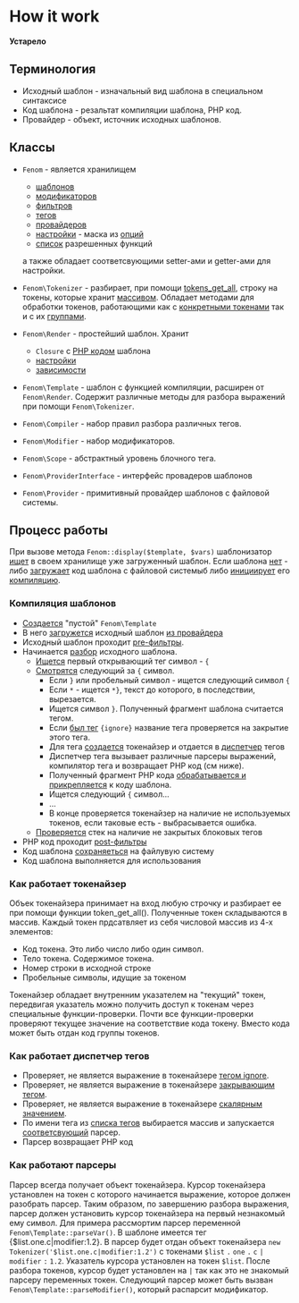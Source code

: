 How it work
===========

**Устарело**

## Терминология

* Исходный шаблон - изначальный вид шаблона в специальном синтаксисе
* Код шаблона - резальтат компиляции шаблона, PHP код.
* Провайдер - объект, источник исходных шаблонов.

## Классы

* `Fenom` - является хранилищем
    * [шаблонов](https://github.com/bzick/fenom/blob/1.2.2/src/Fenom.php#L88)
    * [модификаторов](https://github.com/bzick/fenom/blob/1.2.2/src/Fenom.php#L112)
    * [фильтров](https://github.com/bzick/fenom/blob/1.2.2/src/Fenom.php#L73)
    * [тегов](https://github.com/bzick/fenom/blob/1.2.2/src/Fenom.php#L140)
    * [провайдеров](https://github.com/bzick/fenom/blob/1.2.2/src/Fenom.php#L107)
    * [настройки](https://github.com/bzick/fenom/blob/1.2.2/src/Fenom.php#L98) - маска из [опций](https://github.com/bzick/fenom/blob/1.2.2/src/Fenom.php#L29)
    * [список](https://github.com/bzick/fenom/blob/1.2.2/src/Fenom.php#L131) разрешенных функций

    а также обладает соответсвующими setter-ами и getter-ами для настройки.
* `Fenom\Tokenizer` -  разбирает, при помощи [tokens_get_all](http://docs.php.net/manual/en/function.token-get-all.php), строку на токены, которые хранит [массивом](https://github.com/bzick/fenom/blob/1.2.2/src/Fenom/Tokenizer.php#L84).
Обладает методами для обработки токенов, работающими как с [конкретными токенами](http://docs.php.net/manual/en/tokens.php) так и с их [группами](https://github.com/bzick/fenom/blob/1.2.2/src/Fenom/Tokenizer.php#L94).
* `Fenom\Render` - простейший шаблон. Хранит
    * `Closure` с [PHP кодом](https://github.com/bzick/fenom/blob/1.2.2/src/Fenom/Render.php#L30) шаблона
    * [настройки](https://github.com/bzick/fenom/blob/1.2.2/src/Fenom/Render.php#L19)
    * [зависимости](https://github.com/bzick/fenom/blob/1.2.2/src/Fenom/Render.php#L59)
* `Fenom\Template` - шаблон с функцией компиляции, расширен от `Fenom\Render`. Содержит различные методы для разбора выражений при помощи `Fenom\Tokenizer`.
* `Fenom\Compiler` - набор правил разбора различных тегов.
* `Fenom\Modifier` - набор модификаторов.
* `Fenom\Scope` - абстрактный уровень блочного тега.
* `Fenom\ProviderInterface` - интерфейс провадеров шаблонов
* `Fenom\Provider` - примитивный провайдер шаблонов с файловой системы.

## Процесс работы

При вызове метода `Fenom::display($template, $vars)` шаблонизатор [ищет](https://github.com/bzick/fenom/blob/1.2.2/src/Fenom.php#L712) в своем хранилище уже загруженный шаблон.
Если шаблона [нет](https://github.com/bzick/fenom/blob/1.2.2/src/Fenom.php#L727) - либо [загружает](https://github.com/bzick/fenom/blob/1.2.2/src/Fenom.php#L762) код шаблона с файловой системыб либо [инициирует](https://github.com/bzick/fenom/blob/1.2.2/src/Fenom.php#L759) его [компиляцию](https://github.com/bzick/fenom/blob/1.2.2/src/Fenom.php#L788).

### Компиляция шаблонов

* [Создается](https://github.com/bzick/fenom/blob/1.2.2/src/Fenom.php#L660) "пустой" `Fenom\Template`
* В него [загружется](https://github.com/bzick/fenom/blob/1.2.2/src/Fenom/Template.php#L157) исходный шаблон [из провайдера](https://github.com/bzick/fenom/blob/1.2.2/src/Fenom/Template.php#L167)
* Исходный шаблон проходит [pre-фильтры](https://github.com/bzick/fenom/blob/1.2.2/src/Fenom/Template.php#L200).
* Начинается [разбор](https://github.com/bzick/fenom/blob/1.2.2/src/Fenom/Template.php#L196) исходного шаблона.
    * [Ищется](https://github.com/bzick/fenom/blob/1.2.2/src/Fenom/Template.php#L204) первый открывающий тег символ - `{`
    * [Смотрятся](https://github.com/bzick/fenom/blob/1.2.2/src/Fenom/Template.php#L205) следующий за `{` символ.
        * Если `}` или пробельный символ - ищется следующий символ `{`
        * Если `*` - ищется `*}`, текст до которого, в последствии, вырезается.
        * Ищется символ `}`. Полученный фрагмент шаблона считается тегом.
        * Если [был тег](https://github.com/bzick/fenom/blob/1.2.2/src/Fenom/Template.php#L238) `{ignore}` название тега проверяется на закрытие этого тега.
        * Для тега [создается](https://github.com/bzick/fenom/blob/1.2.2/src/Fenom/Template.php#L245) токенайзер и отдается в [диспетчер](https://github.com/bzick/fenom/blob/1.2.2/src/Fenom/Template.php#L488) тегов
        * Диспетчер тега вызывает различные парсеры выражений, компилятор тега и возвращает PHP код (см ниже).
        * Полученный фрагмент PHP кода [обрабатывается и прикрепляется](https://github.com/bzick/fenom/blob/1.2.2/src/Fenom/Template.php#L362) к коду шаблона.
        * Ищется следующий `{` символ...
        * ...
        * В конце проверяется токенайзер на наличие не используемых токенов, если таковые есть - выбрасывается ошибка.
    * [Проверяется](https://github.com/bzick/fenom/blob/1.2.2/src/Fenom/Template.php#L264) стек на наличие не закрытых блоковых тегов
* PHP код проходит [post-фильтры](https://github.com/bzick/fenom/blob/1.2.2/src/Fenom/Template.php#L282)
* Код шаблона [сохраняеться](https://github.com/bzick/fenom/blob/1.2.2/src/Fenom.php#L799) на файлувую систему
* Код шаблона выполняется для использования

### Как работает токенайзер

Объек токенайзера принимает на вход любую строчку и разбирает ее при помощи функции token_get_all(). Полученные токен складываются в массив. Каждый токен прдсатвляет из себя числовой массив из 4-х элементов:

* Код токена. Это либо число либо один символ.
* Тело токена. Содержимое токена.
* Номер строки в исходной строке
* Пробельные символы, идущие за токеном

Токенайзер обладает внутренним указателем на "текущий" токен, передвигая указатель можно получить доступ к токенам через специальные функции-проверки. Почти все функции-проверки проверяют текущее значение на соответствие кода токену. Вместо кода может быть отдан код группы токенов.

### Как работает диспетчер тегов

* Проверяет, не является выражение в токенайзере [тегом ignore](https://github.com/bzick/fenom/blob/1.2.2/src/Fenom/Template.php#L492).
* Проверяет, не является выражение в токенайзере [закрывающим тегом](https://github.com/bzick/fenom/blob/1.2.2/src/Fenom/Template.php#L499).
* Проверяет, не является выражение в токенайзере [скалярным значением](https://github.com/bzick/fenom/blob/1.2.2/src/Fenom/Template.php#L566).
* По имени тега из [списка тегов](https://github.com/bzick/fenom/blob/1.2.2/src/Fenom.php#L140) выбирается массив и запускается [соответсвующий](https://github.com/bzick/fenom/blob/1.2.2/src/Fenom/Template.php#L582) парсер.
* Парсер возвращает PHP код

### Как работают парсеры

Парсер всегда получает объект токенайзера. Курсор токенайзера установлен на токен с которого начинается выражение, которое должен разобрать парсер.
Таким образом, по завершению разбора выражения, парсер должен установить курсор токенайзера на первый незнакомый ему символ.
Для примера рассмортим парсер переменной `Fenom\Template::parseVar()`.
В шаблоне имеется тег {$list.one.c|modifier:1.2}. В парсер будет отдан объект токенайзера `new Tokenizer('$list.one.c|modifier:1.2')` с токенами `$list` `.` `one` `.` `c` `|` `modifier` `:` `1.2`.
Указатель курсора установлен на токен `$list`. После разбора токенов, курсор будет установлен на `|` так как это не знакомый парсеру переменных токен. Следующий парсер может быть вызван `Fenom\Template::parseModifier()`, который распарсит модификатор.
